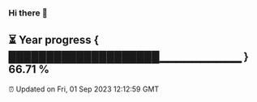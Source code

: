 ### Hi there 👋
⏳ Year progress { ████████████████████▁▁▁▁▁▁▁▁▁▁ } 66.71 %
---
⏰ Updated on Fri, 01 Sep 2023 12:12:59 GMT

